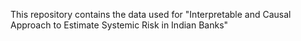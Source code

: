 This repository contains the data used for "Interpretable and Causal Approach to Estimate Systemic Risk in Indian Banks"

